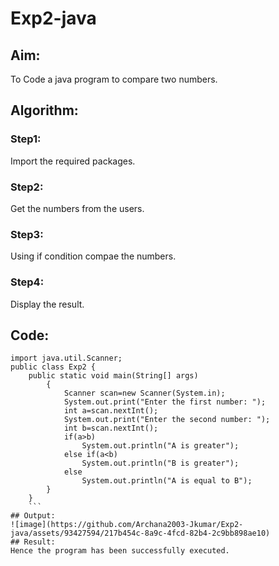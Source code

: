 # Exp2-java
## Aim:
To Code a java program to compare two numbers.
## Algorithm:
### Step1:
Import the required packages.
### Step2:
Get the numbers from the users.
### Step3:
Using if condition compae the numbers.
### Step4:
Display the result.
## Code:
```
import java.util.Scanner;
public class Exp2 {
    public static void main(String[] args)
        {
            Scanner scan=new Scanner(System.in);
            System.out.print("Enter the first number: ");
            int a=scan.nextInt();
            System.out.print("Enter the second number: ");
            int b=scan.nextInt();
            if(a>b)
                System.out.println("A is greater");
            else if(a<b)
                System.out.println("B is greater");
            else
                System.out.println("A is equal to B");
        }
    }
    ```
## Output:
![image](https://github.com/Archana2003-Jkumar/Exp2-java/assets/93427594/217b454c-8a9c-4fcd-82b4-2c9bb898ae10)
## Result:
Hence the program has been successfully executed.
